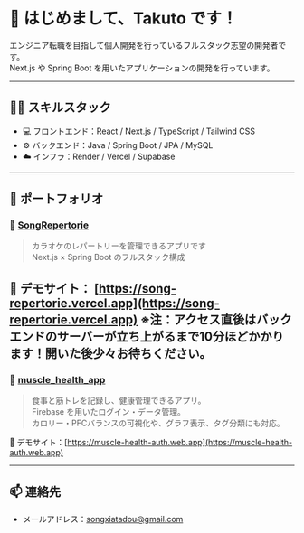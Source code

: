 # 👋 はじめまして、Takuto です！

エンジニア転職を目指して個人開発を行っているフルスタック志望の開発者です。  
Next.js や Spring Boot を用いたアプリケーションの開発を行っています。

---

## 🧑‍💻 スキルスタック

- 💻 フロントエンド：React / Next.js / TypeScript / Tailwind CSS
- ⚙️ バックエンド：Java / Spring Boot / JPA / MySQL
- ☁️ インフラ：Render / Vercel / Supabase

---

## 🚀 ポートフォリオ

### 🎵 [SongRepertorie](https://github.com/takuto147/SongRepertorie)
> カラオケのレパートリーを管理できるアプリです  
> Next.js × Spring Boot のフルスタック構成

🔗 デモサイト： [https://song-repertorie.vercel.app](https://song-repertorie.vercel.app)
※注：アクセス直後はバックエンドのサーバーが立ち上がるまで10分ほどかかります！開いた後少々お待ちください。
---

### 💪 [muscle_health_app](https://github.com/takuto147/muscle_health_app)
> 食事と筋トレを記録し、健康管理できるアプリ。  
> Firebase を用いたログイン・データ管理。  
> カロリー・PFCバランスの可視化や、グラフ表示、タグ分類にも対応。

🔗 デモサイト：[https://muscle-health-auth.web.app](https://muscle-health-auth.web.app)

---

## 📫 連絡先
- メールアドレス：songxiatadou@gmail.com

